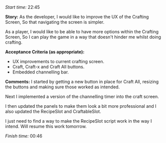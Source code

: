 
*Start time:* 22:45

**Story:** 
As the developer, I would like to improve the UX of the Crafting Screen,
So that navigating the screen is simpler.

As a player, I would like to be able to have more options within the Crafting Screen,
So I can play the game in a way that doesn't hinder me whilst doing crafting.

**Acceptance Criteria (as appropriate):**
- UX improvements to current crafting screen.
- Craft, Craft-x and Craft All buttons.
- Embedded channelling bar.

**Comments:** 
I started by getting a new button in place for Craft All, resizing the buttons and making sure those worked as intended.

Next I implemented a version of the channelling timer into the craft screen.

I then updated the panels to make them look a bit more professional and I also updated the RecipeSlot and CraftableSlot.

I just need to find a way to make the RecipeSlot script work in the way I intend. Will resume this work tomorrow.

*Finish time:* 00:46